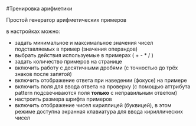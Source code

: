 #Тренировка арифметики

Простой генератор арифметических примеров

в настройках можно:
- задать минимальное и максимальное значения чисел подставляемых в пример (значения операндов)
- выбрать действия используемые в примерах ( + - * / )
- задать количество примеров на странице
- включить работу с десятичными дробями (с точностью до трёх знаков после запятой)
- включить отображение ответа при наведении (фокусе) на примере
- включить поля для ввода ответа на проверку (с помощью аттрибута pattern подсвечиваются поля **только** с неправильным ответом)
- настроить размера шрифта примеров
- включить отображение чисел кириллицей (буквицей), в этом режиме доступна экранная клавиатура для ввода кириллических чисел
